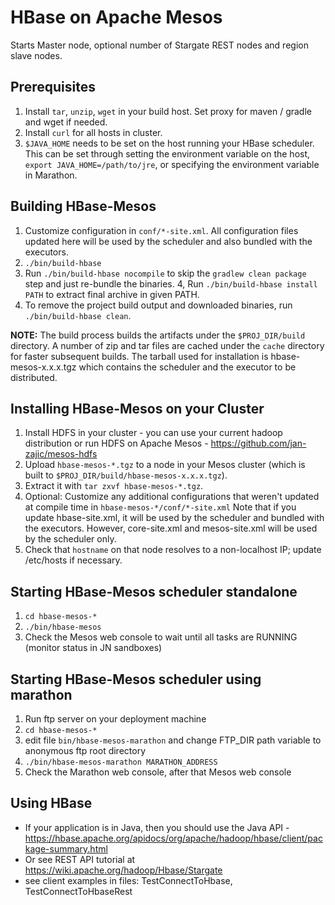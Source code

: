 HBase on Apache Mesos
======================

Starts Master node, optional number of Stargate REST nodes and region slave nodes.

Prerequisites
--------------------------
1. Install `tar`, `unzip`, `wget` in your build host. Set proxy for maven / gradle and wget if needed.
2. Install `curl` for all hosts in cluster.
3. `$JAVA_HOME` needs to be set on the host running your HBase scheduler. This can be set through setting the environment variable on the host, `export JAVA_HOME=/path/to/jre`, or specifying the environment variable in Marathon.

Building HBase-Mesos
--------------------------
1. Customize configuration in `conf/*-site.xml`. All configuration files updated here will be used by the scheduler and also bundled with the executors.
2. `./bin/build-hbase`
3. Run `./bin/build-hbase nocompile` to skip the `gradlew clean package` step and just re-bundle the binaries.
4, Run `./bin/build-hbase install PATH` to extract final archive in given PATH.
5. To remove the project build output and downloaded binaries, run `./bin/build-hbase clean`.

**NOTE:** The build process builds the artifacts under the `$PROJ_DIR/build` directory.  A number of zip and tar files are cached under the `cache` directory for faster subsequent builds.   The tarball used for installation is hbase-mesos-x.x.x.tgz which contains the scheduler and the executor to be distributed.

Installing HBase-Mesos on your Cluster
--------------------------
1. Install HDFS in your cluster - you can use your current hadoop distribution or run HDFS on Apache Mesos - https://github.com/jan-zajic/mesos-hdfs
2. Upload `hbase-mesos-*.tgz` to a node in your Mesos cluster (which is built to `$PROJ_DIR/build/hbase-mesos-x.x.x.tgz`).
2. Extract it with `tar zxvf hbase-mesos-*.tgz`.
3. Optional: Customize any additional configurations that weren't updated at compile time in `hbase-mesos-*/conf/*-site.xml` Note that if you update hbase-site.xml, it will be used by the scheduler and bundled with the executors. However, core-site.xml and mesos-site.xml will be used by the scheduler only.
4. Check that `hostname` on that node resolves to a non-localhost IP; update /etc/hosts if necessary.

Starting HBase-Mesos scheduler standalone
--------------------------
1. `cd hbase-mesos-*`
2. `./bin/hbase-mesos`
3. Check the Mesos web console to wait until all tasks are RUNNING (monitor status in JN sandboxes)

Starting HBase-Mesos scheduler using marathon
--------------------------
1. Run ftp server on your deployment machine
2. `cd hbase-mesos-*`
3. edit file `bin/hbase-mesos-marathon` and change FTP_DIR path variable to anonymous ftp root directory
4. `./bin/hbase-mesos-marathon MARATHON_ADDRESS`
5. Check the Marathon web console, after that Mesos web console

Using HBase
--------------------------
 * If your application is in Java, then you should use the Java API - https://hbase.apache.org/apidocs/org/apache/hadoop/hbase/client/package-summary.html    
 * Or see REST API tutorial at https://wiki.apache.org/hadoop/Hbase/Stargate
 * see client examples in files: TestConnectToHbase, TestConnectToHbaseRest
